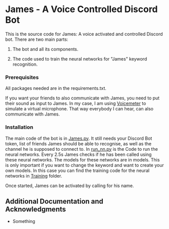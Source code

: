 # James - A Voice Controlled Discord Bot

This is the source code for James: A voice activated and controlled Discord bot. There are two main parts:

1. The bot and all its components. 

2. The code used to train the neural networks for "James" keyword recognition. 

### Prerequisites

All packages needed are in the requirements.txt.

If you want your friends to also communicate with James, you need to put their sound as input to James. In my case, I am using [Voicemeter](https://vb-audio.com/Voicemeeter/) to simulate a virtual microphone. That way everybody I can hear, can also communicate with James. 

### Installation

The main code of the bot is in [James.py](James.py). It still needs your Discord Bot token, list of friends James should be able to recognise, as well as the channel he is supposed to connect to. In [run_nn.py](run_nn.py) is the Code to run the neural networks. Every 2.5s James checks if he has been called using these neural networks. The models for these networks are in models. This is only important if you want to change the keyword and want to create your own models. In this case you can find the training code for the neural networks in [Training](Training) folder.

Once started, James can be activated by calling for his name. 

## Additional Documentation and Acknowledgments

* Something

